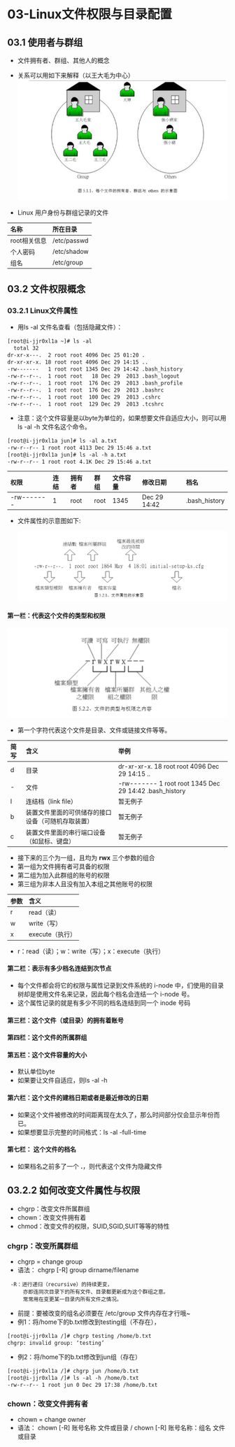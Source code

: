 # 03-Linux文件权限与目录配置
## 03.1 使用者与群组
* 文件拥有者、群组、其他人的概念
* 关系可以用如下来解释（以王大毛为中心）
 ![每个文件的拥有者、群组与others的示意图](03-图片/每个文件的拥有者、群组与others的示意图.png)

* Linux 用户身份与群组记录的文件

| 名称 | 所在目录 |
|:-- |:-- |
| root相关信息 | /etc/passwd |
| 个人密码 | /etc/shadow |
| 组名 | /etc/group |

## 03.2 文件权限概念
### 03.2.1 Linux文件属性
* 用ls -al 文件名查看（包括隐藏文件）：
```
[root@i-jjr0xl1a ~]# ls -al
  total 32
dr-xr-x---.  2 root root 4096 Dec 25 01:20 .
dr-xr-xr-x. 18 root root 4096 Dec 29 14:15 ..
-rw-------   1 root root 1345 Dec 29 14:42 .bash_history
-rw-r--r--.  1 root root   18 Dec 29  2013 .bash_logout
-rw-r--r--.  1 root root  176 Dec 29  2013 .bash_profile
-rw-r--r--.  1 root root  176 Dec 29  2013 .bashrc
-rw-r--r--.  1 root root  100 Dec 29  2013 .cshrc
-rw-r--r--.  1 root root  129 Dec 29  2013 .tcshrc
```

* 注意：这个文件容量是以byte为单位的，如果想要文件自适应大小，则可以用 ls -al -h 文件名这个命令。
```
[root@i-jjr0xl1a jun]# ls -al a.txt
-rw-r--r-- 1 root root 4113 Dec 29 15:46 a.txt
[root@i-jjr0xl1a jun]# ls -al -h a.txt
-rw-r--r-- 1 root root 4.1K Dec 29 15:46 a.txt
```

| 权限 | 连结 | 拥有者 | 群组 | 文件容量 | 修改日期 | 档名|
|:-- |:-- |:-- |:-- |:-- |:-- |:-- |
| -rw------- | 1 |root|root|1345|Dec 29 14:42|.bash_history|

* 文件属性的示意图如下:

  ![文件属性的示意图](03-图片/文件属性的示意图.png)

#### 第一栏：代表这个文件的类型和权限

 ![文件类型与权限的内容](03-图片/文件类型与权限的内容.png)



* 第一个字符代表这个文件是目录、文件或链接文件等等。

| 简写 | 含义 | 举例 |
|:-- |:-- |:-- |
| d | 目录 |dr-xr-xr-x. 18 root root 4096 Dec 29 14:15 ..|
| - | 文件 |-rw-------   1 root root 1345 Dec 29 14:42 .bash_history|
| l | 连结档（link file） | 暂无例子 |
| b | 装置文件里面的可供储存的接口设备（可随机存取装置） | 暂无例子 |
| c | 装置文件里面的串行端口设备（如鼠标、键盘） | 暂无例子 |

* 接下来的三个为一组，且均为 **rwx** 三个参数的组合
 * 第一组为文件拥有者可具备的权限
 * 第二组为加入此群组的账号的权限
 * 第三组为非本人且没有加入本组之其他账号的权限

| 参数 | 含义 |
|:-- |:-- |
| r | read（读） |
| w | write（写）|
| x | execute（执行）|
* r：read（读）；w：write（写）；x：execute（执行）

#### 第二栏：表示有多少档名连结到次节点
* 每个文件都会将它的权限与属性记录到文件系统的 i-node 中，们使用的目录树却是使用文件名来记录，因此每个档名会连结一个 i-node 号。
* 这个属性记录的就是有多少不同的档名连结到同一个 inode 号码

#### 第三栏：这个文件（或目录）的拥有着账号
#### 第四栏：这个文件的所属群组
#### 第五栏：这个文件容量的大小
* 默认单位byte
* 如果要让文件自适应，则ls -al -h

#### 第六栏：这个文件的建档日期或者是最近修改的日期
* 如果这个文件被修改的时间距离现在太久了，那么时间部分仅会显示年份而已。
* 如果想要显示完整的时间格式：ls -al -full-time

#### 第七栏： 这个文件的档名
* 如果档名之前多了一个 **.**，则代表这个文件为隐藏文件

## 03.2.2 如何改变文件属性与权限
* chgrp：改变文件所属群组
* chown：改变文件拥有着
* chmod：改变文件的权限，SUID,SGID,SUIT等等的特性

### chgrp：改变所属群组
* chgrp = change group
* 语法： chgrp [-R] group dirname/filename
```
 -R：进行递归（recursive）的持续更变，
     亦即连同次目录下的所有文件、目录都更新成为这个群组之意。
     常常用在变更某一目录内所有文件之情况。
```
* 前提：要被改变的组名必须要在 /etc/group 文件内存在才行哦~
* 例1：将/home下的b.txt修改到testing组（不存在），
```
[root@i-jjr0xl1a /]# chgrp testing /home/b.txt
chgrp: invalid group: ‘testing’
```
* 例2：将/home下的b.txt修改到jun组（存在）
```
[root@i-jjr0xl1a /]# chgrp jun /home/b.txt
[root@i-jjr0xl1a /]# ls -al -h /home/b.txt
-rw-r--r-- 1 root jun 0 Dec 29 17:38 /home/b.txt
```

### chown：改变文件拥有者
* chown =  change owner
* 语法： chown [-R] 账号名称 文件或目录 / chown [-R] 账号名称：组名 文件或目录
